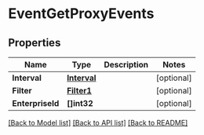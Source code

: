 # EventGetProxyEvents

## Properties

Name | Type | Description | Notes
------------ | ------------- | ------------- | -------------
**Interval** | [**Interval**](interval.md) |  | [optional] 
**Filter** | [**Filter1**](filter_1.md) |  | [optional] 
**EnterpriseId** | **[]int32** |  | [optional] 

[[Back to Model list]](../README.md#documentation-for-models) [[Back to API list]](../README.md#documentation-for-api-endpoints) [[Back to README]](../README.md)


